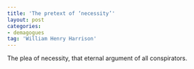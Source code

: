 ```yaml
---
title: 'The pretext of ‘necessity’'
layout: post
categories:
- demagogues
tag: 'William Henry Harrison'
---
```


The plea of necessity, that eternal argument of all conspirators.